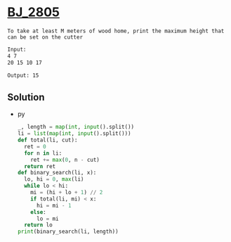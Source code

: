 # [BJ_2805](https://acmicpc.net/problem/2805)

```en
To take at least M meters of wood home, print the maximum height that can be set on the cutter
```

```txt
Input:
4 7
20 15 10 17

Output: 15
```

## Solution

* py

  ```py
  _, length = map(int, input().split())
  li = list(map(int, input().split()))
  def total(li, cut):
    ret = 0
    for n in li:
      ret += max(0, n - cut)
    return ret
  def binary_search(li, x):
    lo, hi = 0, max(li)
    while lo < hi:
      mi = (hi + lo + 1) // 2
      if total(li, mi) < x:
        hi = mi - 1
      else:
        lo = mi
    return lo
  print(binary_search(li, length))
  ```
